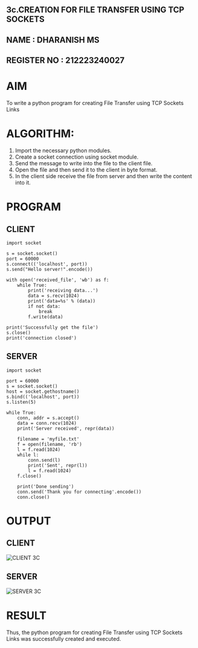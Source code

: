 ## 3c.CREATION FOR FILE TRANSFER USING TCP SOCKETS
## NAME : DHARANISH MS
## REGISTER NO : 212223240027

# AIM
To write a python program for creating File Transfer using TCP Sockets Links
# ALGORITHM:
1. Import the necessary python modules.
2. Create a socket connection using socket module.
3. Send the message to write into the file to the client file.
4. Open the file and then send it to the client in byte format.
5. In the client side receive the file from server and then write the content into it.
# PROGRAM
## CLIENT
```
import socket

s = socket.socket()
port = 60000
s.connect(('localhost', port))
s.send("Hello server!".encode())

with open('received_file', 'wb') as f:
    while True:
        print('receiving data...')
        data = s.recv(1024)
        print('data=%s' % (data))
        if not data:
            break
        f.write(data)

print('Successfully get the file')
s.close()
print('connection closed')
```
## SERVER
```
import socket

port = 60000
s = socket.socket()
host = socket.gethostname()
s.bind(('localhost', port))
s.listen(5)

while True:
    conn, addr = s.accept()
    data = conn.recv(1024)
    print('Server received', repr(data))

    filename = 'myfile.txt'
    f = open(filename, 'rb')
    l = f.read(1024)
    while l:
        conn.send(l)
        print('Sent', repr(l))
        l = f.read(1024)
    f.close()

    print('Done sending')
    conn.send('Thank you for connecting'.encode())
    conn.close()

```
# OUTPUT
## CLIENT
![CLIENT 3C](https://github.com/MSDharanish-23011819/3c.FILE_TRANSFER_USING_TCP_SOCKETS/assets/147139454/00f653fa-13db-4e5e-a75f-98fd427df269)

## SERVER
![SERVER 3C](https://github.com/MSDharanish-23011819/3c.FILE_TRANSFER_USING_TCP_SOCKETS/assets/147139454/cac9787f-2c19-4a19-afc5-449dc73ae375)

# RESULT
Thus, the python program for creating File Transfer using TCP Sockets Links was 
successfully created and executed.
